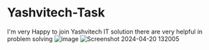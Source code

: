 # Yashvitech-Task
I'm very Happy to join Yashvitech IT solution there are very helpful in problem solving
![image](https://github.com/hemk98/Yashvitech-Task/assets/167606901/9e31d5d1-c0c2-4795-8e68-608d8576bbff)
![Screenshot 2024-04-20 132005](https://github.com/hemk98/Yashvitech-Task/assets/167606901/a74ded32-64a5-487f-8121-dce597893927)
